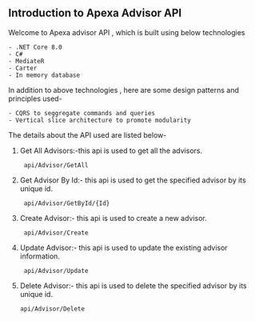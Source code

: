 ## Introduction to Apexa Advisor API

Welcome to Apexa advisor API , which is built using below technologies

    - .NET Core 8.0
    - C#
    - MediateR
    - Carter
    - In memory database

In addition to above technologies , here are some design patterns and principles used-

    - CQRS to seggregate commands and queries
    - Vertical slice architecture to promote modularity
 
The details about the API used are listed below-

1. Get All Advisors:-this api is used to get all the advisors.

        api/Advisor/GetAll

2. Get Advisor By Id:- this api is used to get the specified advisor by its unique id.

        api/Advisor/GetById/{Id}

3. Create Advisor:- this api is used to create a new advisor.

        api/Advisor/Create

4. Update Advisor:- this api is used to update the existing advisor information.
   
        api/Advisor/Update

 5. Delete Advisor:- this api is used to delete the specified advisor by its unique id.
   
        api/Advisor/Delete
  
